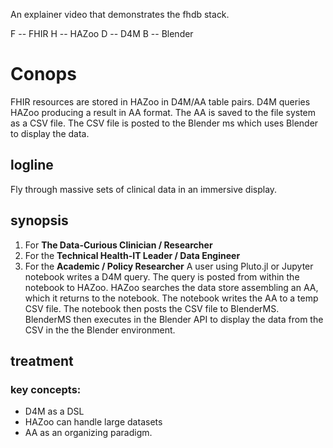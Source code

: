 An explainer video that demonstrates the fhdb stack.

F -- FHIR
H -- HAZoo
D -- D4M
B -- Blender

# Conops
FHIR resources are stored in HAZoo in D4M/AA table pairs.
D4M queries HAZoo producing a result in AA format.
The AA is saved to the file system as a CSV file.
The CSV file is posted to the Blender ms which uses Blender to display the data.
## logline
Fly through massive sets of clinical data in an immersive display.

## synopsis
1. For **The Data-Curious Clinician / Researcher**
2. For the **Technical Health-IT Leader / Data Engineer**
3. For the **Academic / Policy Researcher**
A user using Pluto.jl or Jupyter notebook writes a D4M query.  The query is posted from within the notebook to HAZoo.  HAZoo searches the data store assembling an AA, which it returns to the notebook.  The notebook writes the AA to  a temp CSV file.  The notebook then posts the CSV file to BlenderMS.  BlenderMS then executes in the Blender API to display the data from the CSV in the the Blender environment.

## treatment



### key concepts:
- D4M as a DSL
- HAZoo can handle large datasets
- AA as an organizing paradigm. 